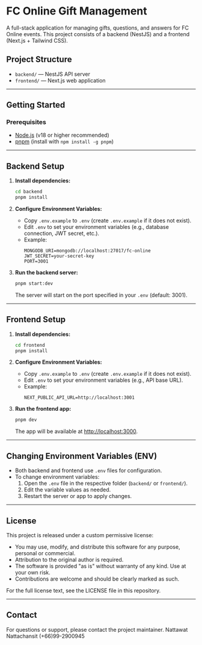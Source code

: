 # FC Online Gift Management

A full-stack application for managing gifts, questions, and answers for FC Online events. This project consists of a backend (NestJS) and a frontend (Next.js + Tailwind CSS).

## Project Structure

- `backend/` — NestJS API server
- `frontend/` — Next.js web application

---

## Getting Started

### Prerequisites
- [Node.js](https://nodejs.org/) (v18 or higher recommended)
- [pnpm](https://pnpm.io/) (install with `npm install -g pnpm`)

---

## Backend Setup

1. **Install dependencies:**
   ```sh
   cd backend
   pnpm install
   ```

2. **Configure Environment Variables:**
   - Copy `.env.example` to `.env` (create `.env.example` if it does not exist).
   - Edit `.env` to set your environment variables (e.g., database connection, JWT secret, etc.).
   - Example:
     ```env
     MONGODB_URI=mongodb://localhost:27017/fc-online
     JWT_SECRET=your-secret-key
     PORT=3001
     ```

3. **Run the backend server:**
   ```sh
   pnpm start:dev
   ```
   The server will start on the port specified in your `.env` (default: 3001).

---

## Frontend Setup

1. **Install dependencies:**
   ```sh
   cd frontend
   pnpm install
   ```

2. **Configure Environment Variables:**
   - Copy `.env.example` to `.env` (create `.env.example` if it does not exist).
   - Edit `.env` to set your environment variables (e.g., API base URL).
   - Example:
     ```env
     NEXT_PUBLIC_API_URL=http://localhost:3001
     ```

3. **Run the frontend app:**
   ```sh
   pnpm dev
   ```
   The app will be available at [http://localhost:3000](http://localhost:3000).

---

## Changing Environment Variables (ENV)

- Both backend and frontend use `.env` files for configuration.
- To change environment variables:
  1. Open the `.env` file in the respective folder (`backend/` or `frontend/`).
  2. Edit the variable values as needed.
  3. Restart the server or app to apply changes.

---

## License

This project is released under a custom permissive license:

- You may use, modify, and distribute this software for any purpose, personal or commercial.
- Attribution to the original author is required.
- The software is provided "as is" without warranty of any kind. Use at your own risk.
- Contributions are welcome and should be clearly marked as such.

For the full license text, see the LICENSE file in this repository.

---

## Contact
For questions or support, please contact the project maintainer.
Nattawat Nattachansit (+66)99-2900945
